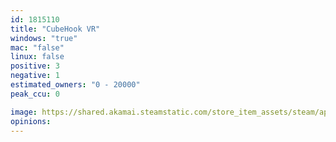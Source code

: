 ```yaml
---
id: 1815110
title: "CubeHook VR"
windows: "true"
mac: "false"
linux: false
positive: 3
negative: 1
estimated_owners: "0 - 20000"
peak_ccu: 0

image: https://shared.akamai.steamstatic.com/store_item_assets/steam/apps/1815110/header.jpg?t=1666278598
opinions:
---
```

